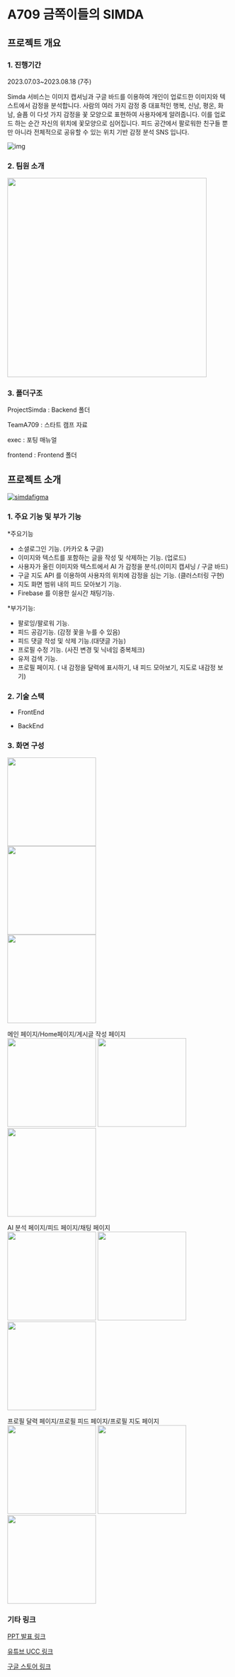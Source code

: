 # A709 금쪽이들의 SIMDA
## 프로젝트 개요
### 1. 진행기간
2023.07.03~2023.08.18 (7주)


 Simda 서비스는 이미지 캡셔닝과 구글 바드를 이용하여 개인이 업로드한 이미지와 텍스트에서 감정을 분석합니다. 사람의 여러 가지 감정 중 대표적인 행복, 신남, 평온, 화남, 슬픔 이 다섯 가지 감정을 꽃 모양으로 표현하여  사용자에게 알려줍니다. 이를 업로드 하는 순간 자신의 위치에 꽃모양으로 심어집니다. 피드 공간에서 팔로워한 친구들 뿐만 아니라 전체적으로 공유할 수 있는 위치 기반 감정 분석 SNS 입니다.

![img](/uploads/e5f1f09f57dee9581bd3b75f421d6e8b/img.gif)

### 2. 팀원 소개
<img src = "https://github.com/GoldenChildren/Simda/assets/122460802/259cd89a-9830-4c01-a9c5-4ae888cdc17b" width="450">

### 3. 폴더구조
ProjectSimda : Backend 폴더

TeamA709 : 스타트 캠프 자료

exec : 포팅 매뉴얼

frontend : Frontend 폴더 

## 프로젝트 소개
[![simdafigma](https://github.com/GoldenChildren/Simda/assets/122460802/de619e2a-7a0b-43d9-8fe0-07b2676c0c48)](https://www.figma.com/file/igLEfKOzK9Lbuq1UnitkYK/%EC%8B%AC%EB%8B%A4?type=design&node-id=0-1&mode=design)

### 1. 주요 기능 및 부가 기능
*주요기능
- 소셜로그인 기능. (카카오 & 구글)
- 이미지와 텍스트를 포함하는 글을 작성 및 삭제하는 기능. (업로드)
- 사용자가 올린 이미지와 텍스트에서 AI 가 감정을 분석.(이미지 캡셔닝 / 구글 바드)
- 구글 지도 API 를 이용하여 사용자의 위치에 감정을 심는 기능. (클러스터링 구현)
- 지도 화면 범위 내의 피드 모아보기 기능.
- Firebase 를 이용한 실시간 채팅기능.


*부가기능:
- 팔로잉/팔로워 기능.
- 피드 공감기능. (감정 꽃을 누를 수 있음)
- 피드 댓글 작성 및 삭제 기능.(대댓글 가능)
- 프로필 수정 기능. (사진 변경 및 닉네임 중복체크)
- 유저 검색 기능.
- 프로필 페이지. ( 내 감정을 달력에 표시하기, 내 피드 모아보기,  지도로 내감정 보기)



### 2. 기술 스택 
+ FrontEnd

+ BackEnd

### 3. 화면 구성
<img src="https://github.com/GoldenChildren/Simda/assets/90131462/cd4a0061-6322-4f22-ba61-213d2b3d8942" width="200">  
<br>
<img src="https://github.com/GoldenChildren/Simda/assets/90131462/e1e4e11a-5c70-4e0a-9d33-f1886a077b20" width="200">  
<br>
<img src="https://github.com/GoldenChildren/Simda/assets/90131462/38f11258-c0be-476b-a8bc-685a5ee9aabc" width="200">  
<br>

메인 페이지/Home페이지/게시글 작성 페이지  
<img src="https://github.com/GoldenChildren/Simda/assets/90131462/b5ceebda-5ce5-4015-8eef-d79fe0fcf0f6" width="200">
<img src="https://github.com/GoldenChildren/Simda/assets/90131462/2b7837b0-6767-4160-b8d5-73af7497999d" width="200">
<img src="https://github.com/GoldenChildren/Simda/assets/90131462/66c2be6b-871f-4019-a2cb-ea0687bb3bd5" width="200">  

AI 분석 페이지/피드 페이지/채팅 페이지  
<img src="https://github.com/GoldenChildren/Simda/assets/90131462/da670623-fd60-4d46-866d-015a5f735acb" width="200">
<img src="https://github.com/GoldenChildren/Simda/assets/90131462/67e08a7f-091d-4f6c-8cea-88883f5cb22f" width="200">
<img src="https://github.com/GoldenChildren/Simda/assets/90131462/bff6f151-de08-476e-823c-659afd03c18d" width="200">  

프로필 달력 페이지/프로필 피드 페이지/프로필 지도 페이지  
<img src="https://github.com/GoldenChildren/Simda/assets/90131462/6b767ee7-4b9b-4d0b-a1ab-df2257d79379" width="200">
<img src="https://github.com/GoldenChildren/Simda/assets/90131462/ac178608-6758-43e9-9697-2f2d88b7759b" width="200">
<img src="https://github.com/GoldenChildren/Simda/assets/90131462/a125be99-40fb-4d87-8b67-eb0ed986afb1" width="200">  



### 기타 링크
[PPT 발표 링크](https://www.canva.com/design/DAFrwICNf5A/kD4WbLgilbaFHOxD8VQ5-g/view?utm_content=DAFrwICNf5A&utm_campaign=designshare&utm_medium=link&utm_source=publishsharelink)

[유튜브 UCC 링크](https://www.youtube.com/watch?v=chIZHW4fDa0&feature=youtu.be)

[구글 스토어 링크](https://play.google.com/store/apps/details?id=com.ssafy.simda.simda)
